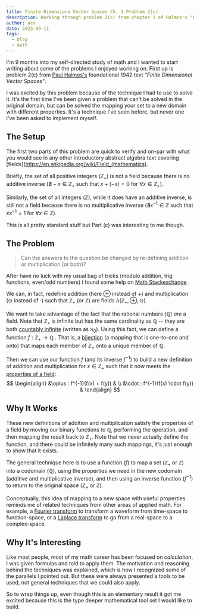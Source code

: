 ```yaml
---
title: Finite Dimensiona Vector Spaces Ch. 1 Problem 2(c)
description: Working through problem 2(c) from chapter 1 of Halmos's "Finite Dimensional Vector Spaces"
author: acv
date: 2023-09-11
tags:
  - blog
  - math
---
```


I'm 9 months into my self-directed study of math and I wanted to start writing about some of the problems I enjoyed working on. First up is problem 2(c) from [Paul Halmos's](https://en.wikipedia.org/wiki/Paul_Halmos) foundational 1942 text *"Finite Dimensional Vector Spaces"*. 

I was excited by this problem because of the technique I had to use to solve it. It's the first time I've been given a problem that can't be solved in the original domain, but can be solved the mapping your set to a new domain with different properties. It's a technique I've seen before, but never one I've been asked to implement myself.
## The Setup

The first two parts of this problem are quick to verify and on-par with what you would see in any other introductory abstract algebra text covering [fields](https://en.wikipedia.org/wiki/Field_(mathematics). 

Briefly, the set of all positive integers ($\mathbb{Z}_+$) is not a field because there is no additive inverse ($\nexists -x \in \mathbb{Z}_{+}$ such that  $x + (-x) = 0$ for $\forall x \in \mathbb{Z}_{+}$). 

Similarly, the set of all integers ($\mathbb{Z}$), while it does have an additive inverse, is still not a field because there is no multiplicative inverse ($\nexists x^{-1} \in \mathbb{Z}$ such that  $xx^{-1} = 1$ for $\forall x \in \mathbb{Z}$). 

This is all pretty standard stuff but Part (c) was interesting to me though.
## The Problem

> Can the answers to the question be changed by re-defining addition or multiplication (or both)?

After have no luck with my usual bag of tricks (modulo addition, trig functions, even/odd numbers) I found some help on [Math Stackexchange](https://math.stackexchange.com/a/1356925/1141983) .

We can, in fact, redefine addition (here $\oplus$ instead of $+$) and multiplication ($\odot$ instead of $\cdot$) such that $\mathbb{Z}_{+}$ (or $\mathbb{Z}$) are fields $\mathfrak{F}(\mathbb{Z}_+,\oplus,\odot)$. 

We want to take advantage of the fact that the rational numbers ($\mathbb{Q}$) *are* a field. Note that $\mathbb{Z}_{+}$ is infinite but has the same cardinality as $\mathbb{Q}$ -- they are both [countably infinite](https://en.wikipedia.org/wiki/Countable_set) (written as $\aleph_{0}$). Using this fact, we can define a function $f: \mathbb{Z}_+ \rightarrow \mathbb{Q}$ . That is, a [bijection](https://en.wikipedia.org/wiki/Bijection) (a mapping that is one-to-one and onto) that maps each member of $\mathbb{Z}_{+}$ onto a unique member of $\mathbb{Q}$. 

Then we can use our function $f$ (and its inverse $f^{-1}$) to build a new definition of addition and multiplication for $x \in \mathbb{Z}_+$ such that it now meets the [properties of a field](https://en.wikipedia.org/wiki/Field_(mathematics)#Classic_definition):
$$
\begin{align}
&\oplus : f^{-1}(f(x) + f(y)) & \\
&\odot : f^{-1}(f(x) \cdot f(y)) & 
\end{align}
$$
## Why It Works

These new definitions of addition and multiplication satisfy the properties of a field by moving our binary functions to $\mathbb{Q}$, performing the operation, and then mapping the result back to $\mathbb{Z}_{+}$. Note that we never actually define the function, and there could be infinitely many such mappings, it's just enough to show that it exists.

The general technique here is to use a function ($f$) to map a set ($\mathbb{Z}_{+}$ or $\mathbb{Z}$) into a codomain ($\mathbb{Q}$), using the properties we need in the new codomain (additive and multiplicative inverse), and then using an inverse function  ($f^{-1}$) to return to the original space ($\mathbb{Z}_{+}$ or $\mathbb{Z}$).

Conceptually, this idea of mapping to a new space with useful properties reminds me of related techniques from other areas of applied math. For example, a [Fourier transform](https://en.wikipedia.org/wiki/Fourier_transform) to transform a waveform from time-space to function-space, or a [Laplace transform](https://en.wikipedia.org/wiki/Laplace_transform) to go from a real-space to a complex-space. 
## Why It's Interesting

Like most people, most of my math career has been focused on *calculation*, I was given formulas and told to apply them. The motivation and reasoning behind the techniques was explained, which is how I recognized some of the parallels I pointed out.  But these were always presented a tools to be used, not general techniques that we could also apply. 

So to wrap things up, even though this is an elementary result it got me excited because this is the type deeper mathematical tool set I would like to build.
